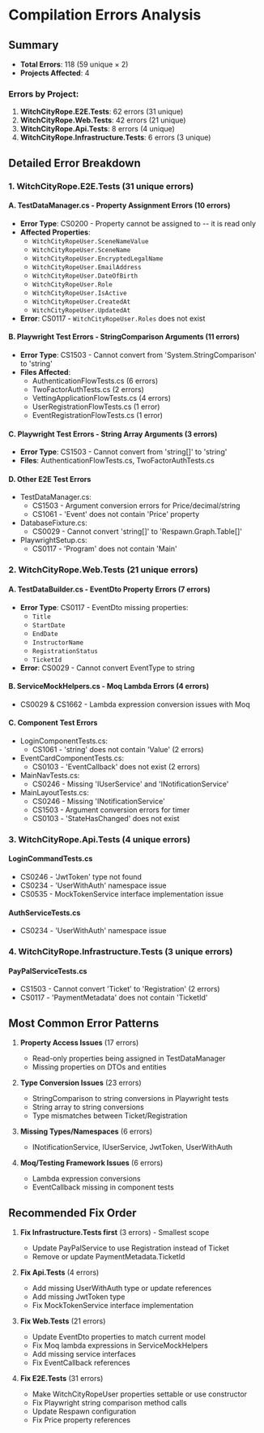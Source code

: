# Compilation Errors Analysis

## Summary
- **Total Errors**: 118 (59 unique × 2)
- **Projects Affected**: 4

### Errors by Project:
1. **WitchCityRope.E2E.Tests**: 62 errors (31 unique)
2. **WitchCityRope.Web.Tests**: 42 errors (21 unique)
3. **WitchCityRope.Api.Tests**: 8 errors (4 unique)
4. **WitchCityRope.Infrastructure.Tests**: 6 errors (3 unique)

## Detailed Error Breakdown

### 1. WitchCityRope.E2E.Tests (31 unique errors)

#### A. TestDataManager.cs - Property Assignment Errors (10 errors)
- **Error Type**: CS0200 - Property cannot be assigned to -- it is read only
- **Affected Properties**:
  - `WitchCityRopeUser.SceneNameValue`
  - `WitchCityRopeUser.SceneName`
  - `WitchCityRopeUser.EncryptedLegalName`
  - `WitchCityRopeUser.EmailAddress`
  - `WitchCityRopeUser.DateOfBirth`
  - `WitchCityRopeUser.Role`
  - `WitchCityRopeUser.IsActive`
  - `WitchCityRopeUser.CreatedAt`
  - `WitchCityRopeUser.UpdatedAt`
- **Error**: CS0117 - `WitchCityRopeUser.Roles` does not exist

#### B. Playwright Test Errors - StringComparison Arguments (11 errors)
- **Error Type**: CS1503 - Cannot convert from 'System.StringComparison' to 'string'
- **Files Affected**:
  - AuthenticationFlowTests.cs (6 errors)
  - TwoFactorAuthTests.cs (2 errors)
  - VettingApplicationFlowTests.cs (4 errors)
  - UserRegistrationFlowTests.cs (1 error)
  - EventRegistrationFlowTests.cs (1 error)

#### C. Playwright Test Errors - String Array Arguments (3 errors)
- **Error Type**: CS1503 - Cannot convert from 'string[]' to 'string'
- **Files**: AuthenticationFlowTests.cs, TwoFactorAuthTests.cs

#### D. Other E2E Test Errors
- TestDataManager.cs:
  - CS1503 - Argument conversion errors for Price/decimal/string
  - CS1061 - 'Event' does not contain 'Price' property
- DatabaseFixture.cs:
  - CS0029 - Cannot convert 'string[]' to 'Respawn.Graph.Table[]'
- PlaywrightSetup.cs:
  - CS0117 - 'Program' does not contain 'Main'

### 2. WitchCityRope.Web.Tests (21 unique errors)

#### A. TestDataBuilder.cs - EventDto Property Errors (7 errors)
- **Error Type**: CS0117 - EventDto missing properties:
  - `Title`
  - `StartDate`
  - `EndDate`
  - `InstructorName`
  - `RegistrationStatus`
  - `TicketId`
- **Error**: CS0029 - Cannot convert EventType to string

#### B. ServiceMockHelpers.cs - Moq Lambda Errors (4 errors)
- CS0029 & CS1662 - Lambda expression conversion issues with Moq

#### C. Component Test Errors
- LoginComponentTests.cs:
  - CS1061 - 'string' does not contain 'Value' (2 errors)
- EventCardComponentTests.cs:
  - CS0103 - 'EventCallback' does not exist (2 errors)
- MainNavTests.cs:
  - CS0246 - Missing 'IUserService' and 'INotificationService'
- MainLayoutTests.cs:
  - CS0246 - Missing 'INotificationService'
  - CS1503 - Argument conversion errors for timer
  - CS0103 - 'StateHasChanged' does not exist

### 3. WitchCityRope.Api.Tests (4 unique errors)

#### LoginCommandTests.cs
- CS0246 - 'JwtToken' type not found
- CS0234 - 'UserWithAuth' namespace issue
- CS0535 - MockTokenService interface implementation issue

#### AuthServiceTests.cs
- CS0234 - 'UserWithAuth' namespace issue

### 4. WitchCityRope.Infrastructure.Tests (3 unique errors)

#### PayPalServiceTests.cs
- CS1503 - Cannot convert 'Ticket' to 'Registration' (2 errors)
- CS0117 - 'PaymentMetadata' does not contain 'TicketId'

## Most Common Error Patterns

1. **Property Access Issues** (17 errors)
   - Read-only properties being assigned in TestDataManager
   - Missing properties on DTOs and entities

2. **Type Conversion Issues** (23 errors)
   - StringComparison to string conversions in Playwright tests
   - String array to string conversions
   - Type mismatches between Ticket/Registration

3. **Missing Types/Namespaces** (6 errors)
   - INotificationService, IUserService, JwtToken, UserWithAuth

4. **Moq/Testing Framework Issues** (6 errors)
   - Lambda expression conversions
   - EventCallback missing in component tests

## Recommended Fix Order

1. **Fix Infrastructure.Tests first** (3 errors) - Smallest scope
   - Update PayPalService to use Registration instead of Ticket
   - Remove or update PaymentMetadata.TicketId

2. **Fix Api.Tests** (4 errors)
   - Add missing UserWithAuth type or update references
   - Add missing JwtToken type
   - Fix MockTokenService interface implementation

3. **Fix Web.Tests** (21 errors)
   - Update EventDto properties to match current model
   - Fix Moq lambda expressions in ServiceMockHelpers
   - Add missing service interfaces
   - Fix EventCallback references

4. **Fix E2E.Tests** (31 errors)
   - Make WitchCityRopeUser properties settable or use constructor
   - Fix Playwright string comparison method calls
   - Update Respawn configuration
   - Fix Price property references